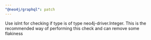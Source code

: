 ```yaml
---
"@neo4j/graphql": patch
---
```


Use isInt for checking if type is of type neo4j-driver.Integer. This is the recommended way of performing this check and can remove some flakiness
